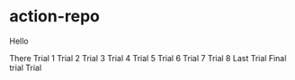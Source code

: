 # action-repo

Hello

There
Trial 1
Trial 2
Trial 3
Trial 4
Trial 5
Trial 6
Trial 7
Trial 8
Last Trial
Final trial
Trial
